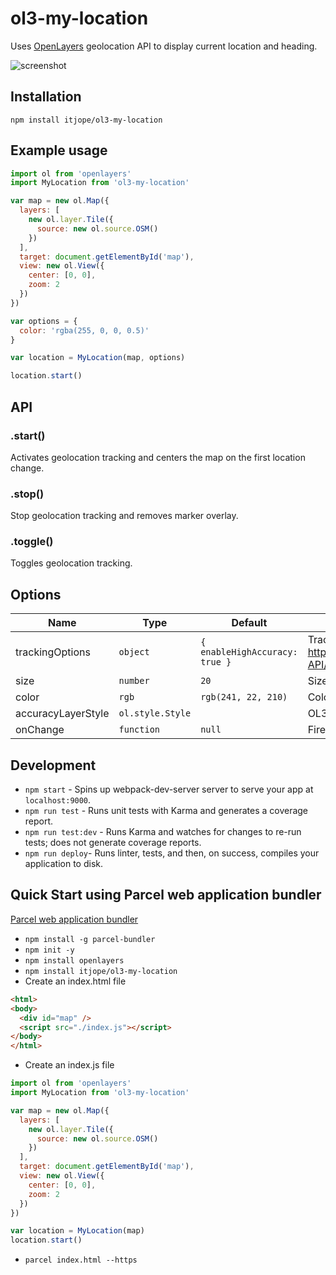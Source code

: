 # ol3-my-location

Uses [OpenLayers](http://openlayers.org) geolocation API to display current location and heading.

![screenshot](https://cloud.githubusercontent.com/assets/5778239/13088053/fd539ae0-d4ea-11e5-8fed-7c4d80aa9aa0.png)

## Installation

`npm install itjope/ol3-my-location`

## Example usage

```javascript
import ol from 'openlayers'
import MyLocation from 'ol3-my-location'

var map = new ol.Map({
  layers: [
    new ol.layer.Tile({
      source: new ol.source.OSM()
    })
  ],
  target: document.getElementById('map'),
  view: new ol.View({
    center: [0, 0],
    zoom: 2
  })
})

var options = {
  color: 'rgba(255, 0, 0, 0.5)'
}

var location = MyLocation(map, options)

location.start()
```

## API

### .start()

Activates geolocation tracking and centers the map on the first location change.

### .stop()

Stop geolocation tracking and removes marker overlay.

### .toggle()

Toggles geolocation tracking.

## Options

| Name               | Type                        | Default                                   | Description                                                                             |
| ------------------ | --------------------------- | ----------------------------------------- | --------------------------------------------------------------------------------------- |
| trackingOptions    | <code>object</code>         | <code>{ enableHighAccuracy: true }</code> | Tracking options. See http://www.w3.org/TR/geolocation-API/#position_options_interface. |
| size               | <code>number</code>         | <code>20</code>                           | Size of the location marker in pixels.                                                  |
| color              | <code>rgb</code>            | <code>rgb(241, 22, 210)</code>            | Color for the location marker.                                                          |
| accuracyLayerStyle | <code>ol.style.Style</code> |                                           | OL3 style object.                                                                       |
| onChange           | <code>function</code>       | <code>null</code>                         | Fires on location change.                                                               |

## Development

* `npm start` - Spins up webpack-dev-server server to serve your app at `localhost:9000`.
* `npm run test` - Runs unit tests with Karma and generates a coverage report.
* `npm run test:dev` - Runs Karma and watches for changes to re-run tests; does not generate coverage reports.
* `npm run deploy`- Runs linter, tests, and then, on success, compiles your application to disk.

## Quick Start using Parcel web application bundler

[Parcel web application bundler](https://parceljs.org)

* `npm install -g parcel-bundler`
* `npm init -y`
* `npm install openlayers`
* `npm install itjope/ol3-my-location`
* Create an index.html file

```html
<html>
<body>
  <div id="map" />
  <script src="./index.js"></script>
</body>
</html>
```

* Create an index.js file

```javascript
import ol from 'openlayers'
import MyLocation from 'ol3-my-location'

var map = new ol.Map({
  layers: [
    new ol.layer.Tile({
      source: new ol.source.OSM()
    })
  ],
  target: document.getElementById('map'),
  view: new ol.View({
    center: [0, 0],
    zoom: 2
  })
})

var location = MyLocation(map)
location.start()
```

* `parcel index.html --https`
